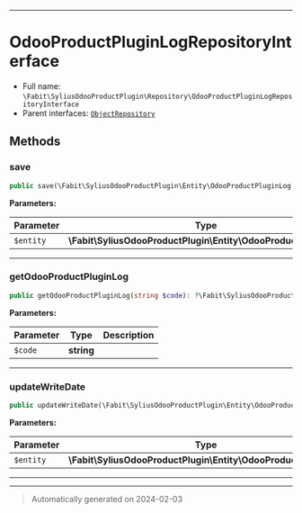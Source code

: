 ***

# OdooProductPluginLogRepositoryInterface





* Full name: `\Fabit\SyliusOdooProductPlugin\Repository\OdooProductPluginLogRepositoryInterface`
* Parent interfaces: [`ObjectRepository`](../../../Doctrine/Persistence/ObjectRepository.md)


## Methods


### save



```php
public save(\Fabit\SyliusOdooProductPlugin\Entity\OdooProductPluginLog $entity): ?\Fabit\SyliusOdooProductPlugin\Entity\OdooProductPluginLog
```








**Parameters:**

| Parameter | Type | Description |
|-----------|------|-------------|
| `$entity` | **\Fabit\SyliusOdooProductPlugin\Entity\OdooProductPluginLog** |  |





***

### getOdooProductPluginLog



```php
public getOdooProductPluginLog(string $code): ?\Fabit\SyliusOdooProductPlugin\Entity\OdooProductPluginLog
```








**Parameters:**

| Parameter | Type | Description |
|-----------|------|-------------|
| `$code` | **string** |  |





***

### updateWriteDate



```php
public updateWriteDate(\Fabit\SyliusOdooProductPlugin\Entity\OdooProductPluginLog $entity): ?\Fabit\SyliusOdooProductPlugin\Entity\OdooProductPluginLog
```








**Parameters:**

| Parameter | Type | Description |
|-----------|------|-------------|
| `$entity` | **\Fabit\SyliusOdooProductPlugin\Entity\OdooProductPluginLog** |  |





***


***
> Automatically generated on 2024-02-03
